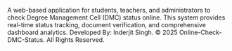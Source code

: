 A web-based application for students, teachers, and administrators to check Degree Management Cell (DMC) status online. This system provides real-time status tracking, document verification, and comprehensive dashboard analytics.
Developed By: Inderjit Singh. © 2025 Online-Check-DMC-Status. All Rights Reserved.
